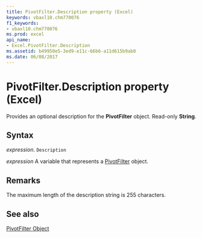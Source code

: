 ```yaml
---
title: PivotFilter.Description property (Excel)
keywords: vbaxl10.chm770076
f1_keywords:
- vbaxl10.chm770076
ms.prod: excel
api_name:
- Excel.PivotFilter.Description
ms.assetid: b49950e5-3ed9-e11c-66b6-a11d615b9ab0
ms.date: 06/08/2017
---
```



# PivotFilter.Description property (Excel)

Provides an optional description for the  **PivotFilter** object. Read-only **String**.


## Syntax

_expression_. `Description`

_expression_ A variable that represents a [PivotFilter](Excel.PivotFilter.md) object.


## Remarks

The maximum length of the description string is 255 characters.


## See also


[PivotFilter Object](Excel.PivotFilter.md)

